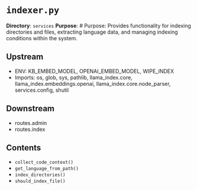 # `indexer.py`

**Directory**: `services`
**Purpose**: # Purpose: Provides functionality for indexing directories and files, extracting language data, and managing indexing conditions within the system.

## Upstream
- ENV: KB_EMBED_MODEL, OPENAI_EMBED_MODEL, WIPE_INDEX
- Imports: os, glob, sys, pathlib, llama_index.core, llama_index.embeddings.openai, llama_index.core.node_parser, services.config, shutil

## Downstream
- routes.admin
- routes.index

## Contents
- `collect_code_context()`
- `get_language_from_path()`
- `index_directories()`
- `should_index_file()`